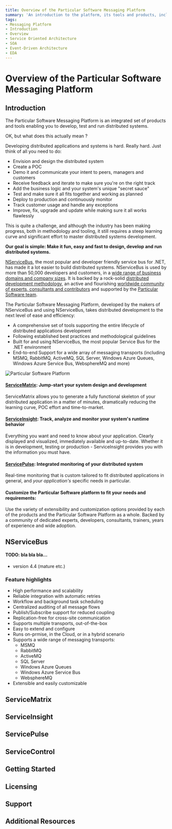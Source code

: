 ```yaml
---
title: Overview of the Particular Software Messaging Platform
summary: 'An introduction to the platform, its tools and products, including NServiceBus, ServiceMatrix, ServicePulse and ServiceInsight'
tags:
- Messaging Platform 
- Introduction
- Overview
- Service Oriented Architecture
- SOA
- Event-Driven Architecture
- EDA
---
```



# Overview of the Particular Software Messaging Platform

## Introduction

The Particular Software Messaging Platform is an integrated set of products and tools enabling you to develop, test and run distributed systems.

OK, but what does this actually mean ?

Developing distributed applications and systems is hard. Really hard.
Just think of all you need to do:
* Envision and design the distributed system 
* Create a POC
* Demo it and communicate your intent to peers, managers and customers
* Receive feedback and iterate to make sure you're on the right track
* Add the business logic and your system's unique "secret sauce" 
* Test and make sure it all fits together and working as planned 
* Deploy to production and continuously monitor 
* Track customer usage and handle any exceptions
* Improve, fix, upgrade and update while making sure it all works flawlessly

This is quite a challenge, and although the industry has been making  progress, both in methodology and tooling, it still requires a steep learning curve and significant effort to master distributed systems development. 

**Our goal is simple: Make it fun, easy and fast to design, develop and run distributed systems.**

[NServiceBus](http://particular.net/NServiceBus), the most popular and developer friendly service bus for .NET, has made it a lot easier to build  distributed systems. NServiceBus is used by more than 50,000 developers and customers, in a [wide range of business domains and company sizes](http://particular.net/customers). It is backed by a rock-solid [distributed development methodology](http://particular.net/adsd), an active and flourishing [worldwide community of experts, consultants and contributors](http://particular.net/champions) and supported by the [Particular Software team](http://particular.net/support).     

The Particular Software Messaging Platform, developed by the makers of NServiceBus and using NServiceBus, takes distributed development to the next level of ease and efficiency:
* A comprehensive set of tools supporting the entire lifecycle of distributed applications development
* Following established best practices and methodological guidelines
* Built for and using NServiceBus, the most popular Service Bus for the .NET environment
* End-to-end Support for a wide array of messaging transports (including MSMQ, RabbitMQ, ActiveMQ, SQL Server, Windows Azure Queues, Windows Azure Service Bus, WebsphereMQ and more)          

![](/images/particular-software-platform.jpg "Particular Software Platform")


#### [ServiceMatrix](http://particular.net/ServiceMatrix): Jump-start your system design and development 

ServiceMatrix allows you to generate a fully functional skeleton of your distributed application in a matter of minutes, dramatically reducing the learning curve, POC effort and time-to-market.

#### [ServiceInsight](http://particular.net/ServiceInsight): Track, analyze and monitor your system's runtime behavior

Everything you want and need to know about your application. Clearly displayed and visualized, immediately available and up-to-date. Whether it is in development, testing or production - ServiceInsight provides you with the information you must have. 

#### [ServicePulse](http://particular.net/ServicePulse): Integrated monitoring of your distributed system 

Real-time monitoring that is custom tailored to fit distributed applications in general, and *your application's* specific needs in particular.  

#### Customize the Particular Software platform to fit your needs and requirements: 

Use the variety of extensibility and customization options provided by each of the products and the Particular Software Platform as a whole. Backed by a community of dedicated experts, developers, consultants, trainers, years of experience and wide adoption. 


## NServiceBus

#### TODO: bla bla bla...
* version 4.4 (mature etc.) 

### Feature highlights

* High performance and scalability
* Reliable integration with automatic retries
* Workflow and background task scheduling
* Centralized auditing of all message flows
* Publish/Subscribe support for reduced coupling
* Replication-free for cross-site communication
* Supports multiple transports, out-of-the-box
* Easy to extend and configure
* Runs on-prmise, in the Cloud, or in a hybrid scenario
* Supports a wide range of messaging transports:
   *  MSMQ
   *  RabbitMQ
   *  ActiveMQ
   *  SQL Server
   *  Windows Azure Queues
   *  Windows Azure Service Bus
   *  WebsphereMQ  
* Extensible and easily customizable




## ServiceMatrix



## ServiceInsight

## ServicePulse

## ServiceControl

## Getting Started

## Licensing

## Support

## Additional Resources